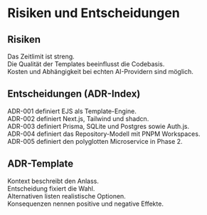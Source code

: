 [//]: # (09 – Risiken & Entscheidungen)
[//]: # (Zweck: Risiken sichtbar machen und Technikentscheidungen nachverfolgen.)
[//]: # (Inhalt: Risiken, ADR-Index, ADR-Template.)
[//]: # (Done: Risiken adressiert, Entscheidungen verlinkt.)

# Risiken und Entscheidungen

## Risiken
Das Zeitlimit ist streng.  
Die Qualität der Templates beeinflusst die Codebasis.  
Kosten und Abhängigkeit bei echten AI-Providern sind möglich.

## Entscheidungen (ADR-Index)
ADR-001 definiert EJS als Template-Engine.  
ADR-002 definiert Next.js, Tailwind und shadcn.  
ADR-003 definiert Prisma, SQLite und Postgres sowie Auth.js.  
ADR-004 definiert das Repository-Modell mit PNPM Workspaces.  
ADR-005 definiert den polyglotten Microservice in Phase 2.

## ADR-Template
Kontext beschreibt den Anlass.  
Entscheidung fixiert die Wahl.  
Alternativen listen realistische Optionen.  
Konsequenzen nennen positive und negative Effekte.  
